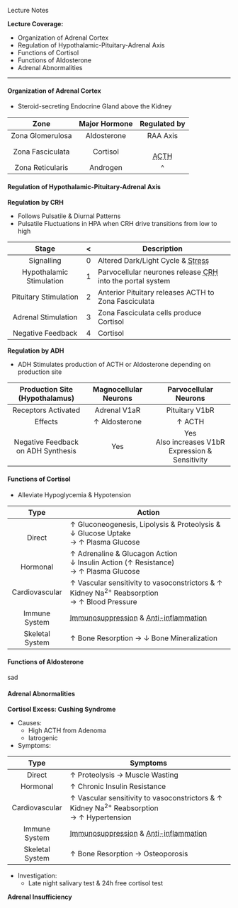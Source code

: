 Lecture Notes

**Lecture Coverage:**
- Organization of Adrenal Cortex
- Regulation of Hypothalamic-Pituitary-Adrenal Axis
- Functions of Cortisol
- Functions of Aldosterone
- Adrenal Abnormalities

---
#### **Organization of Adrenal Cortex**
- Steroid-secreting Endocrine Gland above the Kidney

|       Zone       | Major Hormone |                       Regulated by                        |
| :--------------: | :-----------: | :-------------------------------------------------------: |
| Zona Glomerulosa |  Aldosterone  |                         RAA Axis                          |
| Zona Fasciculata |   Cortisol    | <br><abbr Title="Adrenocorticotropic Hormone">ACTH</abbr> |
| Zona Reticularis |   Androgen    |                             ^                             |


#### **Regulation of Hypothalamic-Pituitary-Adrenal Axis**
**Regulation by CRH**
- Follows Pulsatile & Diurnal Patterns
- Pulsatile Fluctuations in HPA when CRH drive transitions from low to high

|          Stage           |  <  | Description                                                                                                    |
| :----------------------: | :-: | -------------------------------------------------------------------------------------------------------------- |
|        Signalling        |  0  | Altered Dark/Light Cycle & <abbr Title="Hypoglycemia / Trauma">Stress</abbr>                                   |
| Hypothalamic Stimulation |  1  | Parvocellular neurones release <abbr Title="Corticotropin-releasing Hormone">CRH</abbr> into the portal system |
|  Pituitary Stimulation   |  2  | Anterior Pituitary releases ACTH to Zona Fasciculata                                                           |
|   Adrenal Stimulation    |  3  | Zona Fasciculata cells produce Cortisol                                                                        |
|    Negative Feedback     |  4  | Cortisol                                                                                                       |

**Regulation by ADH**
- ADH Stimulates production of ACTH or Aldosterone depending on production site

|     Production Site (Hypothalamus)     | Magnocellular Neurons |                Parvocellular Neurons                |
| :------------------------------------: | :-------------------: | :-------------------------------------------------: |
|          Receptors Activated           |     Adrenal V1aR      |                   Pituitary V1bR                    |
|                Effects                 |     ↑ Aldosterone     |                       ↑ ACTH                        |
| Negative Feedback <br>on ADH Synthesis |          Yes          | Yes<br>Also increases V1bR Expression & Sensitivity |


#### **Functions of Cortisol**
- Alleviate Hypoglycemia & Hypotension

|      Type       | Action                                                                                                                                                  |
| :-------------: | ------------------------------------------------------------------------------------------------------------------------------------------------------- |
|   <br>Direct    | ↑ Gluconeogenesis, Lipolysis & Proteolysis &<br>↓ Glucose Uptake<br>→ ↑ Plasma Glucose                                                                  |
|  <br>Hormonal   | ↑ Adrenaline & Glucagon Action<br>↓ Insulin Action (↑ Resistance)<br>→ ↑ Plasma Glucose                                                                 |
| Cardiovascular  | ↑ Vascular sensitivity to vasoconstrictors & ↑ Kidney Na<sup>2+</sup> Reabsorption<br>→ ↑ Blood Pressure                                                |
|  Immune System  | <abbr Title="↓ NK, T and Antibody">Immunosuppression</abbr> & <abbr Title="↑ Anti-inflammatory & ↓ Pro-inflammatory Cytokines">Anti-inflammation</abbr> |
| Skeletal System | ↑ Bone Resorption → ↓ Bone Mineralization                                                                                                               |


#### **Functions of Aldosterone**
sad

#### **Adrenal Abnormalities**
**Cortisol Excess: Cushing Syndrome**
- Causes:
	- High ACTH from Adenoma
	- Iatrogenic
- Symptoms:

|      Type       | Symptoms                                                                                                                                                |
| :-------------: | ------------------------------------------------------------------------------------------------------------------------------------------------------- |
|     Direct      | ↑ Proteolysis → Muscle Wasting                                                                                                                          |
|    Hormonal     | ↑ Chronic Insulin Resistance                                                                                                                            |
| Cardiovascular  | ↑ Vascular sensitivity to vasoconstrictors & ↑ Kidney Na<sup>2+</sup> Reabsorption<br>→ ↑ Hypertension                                                  |
|  Immune System  | <abbr Title="↓ NK, T and Antibody">Immunosuppression</abbr> & <abbr Title="↑ Anti-inflammatory & ↓ Pro-inflammatory Cytokines">Anti-inflammation</abbr> |
| Skeletal System | ↑ Bone Resorption → Osteoporosis                                                                                                                        |
- Investigation:
	- Late night salivary test & 24h free cortisol test

**Adrenal Insufficiency**